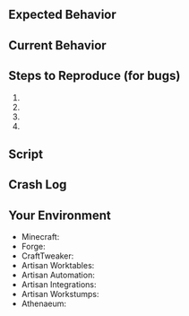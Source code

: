 <!-- Please follow the template when submitting an issue. -->
<!-- If this issue occurs in a modpack, please report this to the modpack author. Also, please take the time to look at existing issues to ensure you don't create a duplicate. -->

## Expected Behavior
<!-- If you're describing a bug, tell us what should happen. -->
<!-- If you're suggesting a change/improvement, tell us how it should work. -->

## Current Behavior
<!-- If describing a bug, tell us what happens instead of the expected behavior. -->
<!-- If suggesting a change/improvement, explain the difference from current behavior. -->

## Steps to Reproduce (for bugs)
<!-- Provide an unambiguous set of steps to reproduce this bug. -->
<!-- Include code to reproduce, if relevant. -->
1.
2.
3.
4.

## Script
<!-- If your issue involves a CraftTweaker script, please place a **LINK** to your script here. -->
<!-- **DO NOT** paste your script here. Please use a service such as pastebin, hastebin, or gist. -->

## Crash Log
<!-- If your issue involves a crash log, please place a **LINK** to your crash log here. -->
<!-- **DO NOT** paste your crash log here. Please use a service such as pastebin, hastebin, or gist. -->

## Your Environment
<!-- Include as many relevant details about the environment you experienced the bug in. -->
<!-- Do *not* use `latest`; please supply accurate version numbers. -->

* Minecraft:
* Forge:
* CraftTweaker:
* Artisan Worktables:
* Artisan Automation:
* Artisan Integrations:
* Artisan Workstumps:
* Athenaeum: